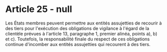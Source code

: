# Article 25 - null


Les États membres peuvent permettre aux entités assujetties de recourir à des tiers pour l'exécution des obligations de vigilance à l'égard de la clientèle prévues à l'article 13, paragraphe 1, premier alinéa, points a), b) et c). Toutefois, la responsabilité finale du respect de ces obligations continue d'incomber aux entités assujetties qui recourent à des tiers.
